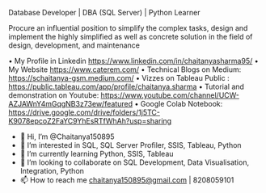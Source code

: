 Database Developer | DBA (SQL Server) | Python Learner

Procure an influential position to simplify the complex tasks, design and implement the highly simplified
as well as concrete solution in the field of design, development, and maintenance

  • My Profile in Linkedin https://www.linkedin.com/in/chaitanyasharma95/
  • My Website https://www.caterem.com/
  • Technical Blogs on Medium: https://schaitanya-gsm.medium.com/
  • Vizzes on Tableau Public : https://public.tableau.com/app/profile/chaitanya.sharma
  • Tutorial and demonstration on Youtube: https://www.youtube.com/channel/UCW-AZJAWnY4mGqgNB3z73ew/featured
  • Google Colab Notebook: https://drive.google.com/drive/folders/1j5TC-K9078epcoZ2FaYC9YhEsRTfWhAh?usp=sharing
  
- 👋 Hi, I’m @Chaitanya150895
- 👀 I’m interested in SQL, SQL Server Profiler, SSIS, Tableau, Python
- 🌱 I’m currently learning Python, SSIS, Tableau
- 💞️ I’m looking to collaborate on SQL Development, Data Visualisation, Integration, Python
- 📫 How to reach me chaitanya150895@gmail.com | 8208059101



<!---
Chaitanya150895/Chaitanya150895 is a ✨ special ✨ repository because its `README.md` (this file) appears on your GitHub profile.
You can click the Preview link to take a look at your changes.
--->
